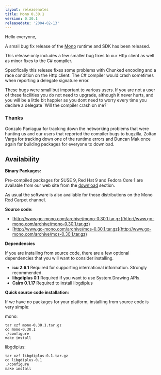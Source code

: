 ```yaml
---
layout: releasenotes
title: Mono 0.30.1
version: 0.30.1
releasedate: '2004-02-13'
---
```


Hello everyone,

A small bug fix release of the [Mono](http://www.go-mono.com/) runtime and SDK has been released.

This release only includes a few smaller bug fixes to our Http client as well as minor fixes to the C# compiler.

Specifically this release fixes some problems with Chunked encoding and a race condition on the Http client. The C# compiler would crash sometimes when reporting a delegate signature error.

These bugs were small but important to various users. If you are not a user of these facilities you do not need to upgrade, although it never hurts, and you will be a little bit happier as you dont need to worry every time you declare a delegate `Will the compiler crash on me?'

### Thanks

Gonzalo Paniagua for tracking down the networking problems that were hunting us and our users that reported the compiler bugs to bugzilla, Zoltan Varga for tracking down one of the runtime errors and Duncan Mak once again for building packages for everyone to download.

## Availability

**Binary Packages:**

Pre-compiled packages for SUSE 9, Red Hat 9 and Fedora Core 1 are available from our web site from the [download](http://www.mono-project.com/download/) section.

As usual the software is also available for those distributions on the Mono Red Carpet channel.

**Source code:**

* [http://www.go-mono.com/archive/mono-0.30.1.tar.gz](http://www.go-mono.com/archive/mono-0.30.1.tar.gz)
* [http://www.go-mono.com/archive/mcs-0.30.1.tar.gz](http://www.go-mono.com/archive/mcs-0.30.1.tar.gz)

**Dependencies**

If you are installing from source code, there are a few optional dependencies that you will want to consider installing.

* **icu 2.6.1** Required for supporting international information. Strongly recommended.
* **libgdiplus 0.1** Required if you want to use System.Drawing APIs.
* **Cairo 0.1.17** Required to install libgdiplus

**Quick source code installation:**

If we have no packages for your platform, installing from source code is very simple:

mono:

    tar xzf mono-0.30.1.tar.gz
    cd mono-0.30.1
    ./configure
    make install

libgdiplus:

    tar xzf libgdiplus-0.1.tar.gz
    cd libgdiplus-0.1
    ./configure
    make install
